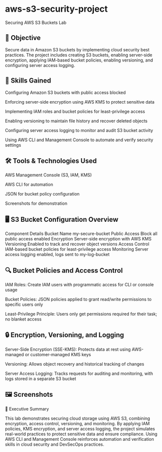 # aws-s3-security-project
Securing AWS S3 Buckets Lab

## 📌 Objective

Secure data in Amazon S3 buckets by implementing cloud security best practices. The project includes creating S3 buckets, enabling server-side encryption, applying IAM-based bucket policies, enabling versioning, and configuring server access logging.

## 🧠 Skills Gained

Configuring Amazon S3 buckets with public access blocked

Enforcing server-side encryption using AWS KMS to protect sensitive data

Implementing IAM roles and bucket policies for least-privilege access

Enabling versioning to maintain file history and recover deleted objects

Configuring server access logging to monitor and audit S3 bucket activity

Using AWS CLI and Management Console to automate and verify security settings

## 🛠️ Tools & Technologies Used

AWS Management Console (S3, IAM, KMS)

AWS CLI for automation

JSON for bucket policy configuration

Screenshots for demonstration

## 🖥️ S3 Bucket Configuration Overview

Component	Details
Bucket Name	my-secure-bucket
Public Access	Block all public access enabled
Encryption	Server-side encryption with AWS KMS
Versioning	Enabled to track and recover object versions
Access Control	IAM-based bucket policies for least-privilege access
Monitoring	Server access logging enabled, logs sent to my-log-bucket

## 🔍 Bucket Policies and Access Control

IAM Roles: Create IAM users with programmatic access for CLI or console usage

Bucket Policies: JSON policies applied to grant read/write permissions to specific users only

Least-Privilege Principle: Users only get permissions required for their task; no blanket access

## 🔒 Encryption, Versioning, and Logging

Server-Side Encryption (SSE-KMS): Protects data at rest using AWS-managed or customer-managed KMS keys

Versioning: Allows object recovery and historical tracking of changes

Server Access Logging: Tracks requests for auditing and monitoring, with logs stored in a separate S3 bucket

## 🖼️ Screenshots



📄 Executive Summary

This lab demonstrates securing cloud storage using AWS S3, combining encryption, access control, versioning, and monitoring. By applying IAM policies, KMS encryption, and server access logging, the project simulates real-world practices to protect sensitive data and ensure compliance. Using AWS CLI and Management Console reinforces automation and verification skills in cloud security and DevSecOps practices.
